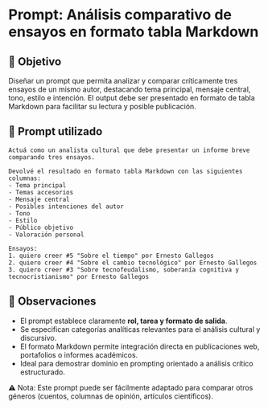 # Prompt: Análisis comparativo de ensayos en formato tabla Markdown

## 🎯 Objetivo
Diseñar un prompt que permita analizar y comparar críticamente tres ensayos de un mismo autor, destacando tema principal, mensaje central, tono, estilo e intención. El output debe ser presentado en formato de tabla Markdown para facilitar su lectura y posible publicación.

## 🧠 Prompt utilizado
```
Actuá como un analista cultural que debe presentar un informe breve comparando tres ensayos.

Devolvé el resultado en formato tabla Markdown con las siguientes columnas:
- Tema principal
- Temas accesorios
- Mensaje central
- Posibles intenciones del autor
- Tono
- Estilo
- Público objetivo
- Valoración personal

Ensayos:
1. quiero creer #5 "Sobre el tiempo" por Ernesto Gallegos
2. quiero creer #4 "Sobre el cambio tecnológico" por Ernesto Gallegos
3. quiero creer #3 "Sobre tecnofeudalismo, soberanía cognitiva y tecnocristianismo" por Ernesto Gallegos
```

## 📌 Observaciones
- El prompt establece claramente **rol, tarea y formato de salida**.
- Se especifican categorías analíticas relevantes para el análisis cultural y discursivo.
- El formato Markdown permite integración directa en publicaciones web, portafolios o informes académicos.
- Ideal para demostrar dominio en prompting orientado a análisis crítico estructurado.

⚠️ Nota: Este prompt puede ser fácilmente adaptado para comparar otros géneros (cuentos, columnas de opinión, artículos científicos).
